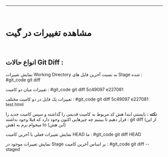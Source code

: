 <hr>
<br>

# مشاهده تغییرات در گیت
<br>

## انواع حالات Git Diff :

نمایش تغییرات Working Directory به نسبت آخرین فایل های Stage شده :
#git_code git diff

تغییرات میان دو کامیت :
#git_code git diff 5c49097 e227081

تغییرات یک فایل در دو کامیت مختلف :
#git_code git diff 5c49097 e227081 test.html

**نکته :** بایستی ابتدا هش کد مربوط به کامیت قدیمی را گذاشته و سپس کامیت جدید را قرار دهیم تا ببینیم چه چیزهایی اکنون وجود دارد که قبلا وجود نداشته :
git diff (از این هش) میخوام برم به to (این هش)

نمایش تغییرات فعلی با آخرین کامیت HEAD ما :
#git_code git diff HEAD

نمایش تغییرات موجود در Stage بر اساس آخرین کامیت :
#git_code git diff --staged
